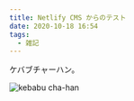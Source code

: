 ```yaml
---
title: Netlify CMS からのテスト
date: 2020-10-18 16:54
tags:
  - 雑記
---
```

ケバブチャーハン。



![kebabu cha-han](/images/uploads/img_0079.jpg "kebabu cha-han")